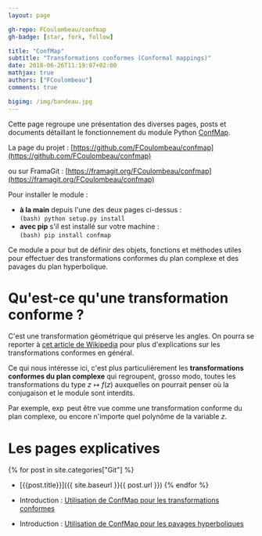 ```yaml
---
layout: page

gh-repo: FCoulombeau/confmap
gh-badge: [star, fork, follow]

title: "ConfMap"
subtitle: "Transformations conformes (Conformal mappings)"
date: 2018-06-26T11:19:07+02:00
mathjax: true
authors: ["FCoulombeau"]
comments: true

bigimg: /img/bandeau.jpg
---
```


Cette page regroupe une présentation des diverses pages, posts et documents détaillant le fonctionnement du module Python [ConfMap](https://pypi.org/project/confmap/).

La page du projet : [https://github.com/FCoulombeau/confmap](https://github.com/FCoulombeau/confmap)

ou sur FramaGit     : [https://framagit.org/FCoulombeau/confmap](https://framagit.org/FCoulombeau/confmap)

Pour installer le module :

- **à la main** depuis l'une des deux pages ci-dessus :  
`(bash) python setup.py install`
- **avec pip** s'il est installé sur votre machine :  
`(bash) pip install confmap`

Ce module a pour but de définir des objets, fonctions et méthodes utiles pour effectuer des transformations conformes du plan complexe et des pavages du plan hyperbolique.

# Qu'est-ce qu'une transformation conforme ?

C'est une transformation géométrique qui préserve les angles. On pourra se reporter à [cet article de Wikipedia](https://fr.wikipedia.org/wiki/Transformation_conforme) pour plus d'explications sur les transformations conformes en général.

Ce qui nous intéresse ici, c'est plus particulièrement les **transformations conformes du plan complexe** qui regroupent, grosso modo, toutes les transformations du type $z\mapsto f(z)$ auxquelles on pourrait penser où la conjugaison et le module sont interdits.

Par exemple, $\exp$ peut être vue comme une transformation conforme du plan complexe, ou encore n'importe quel polynôme de la variable $z$.

# Les pages explicatives

{% for post in site.categories["Git"] %}
- [{{post.title}}]({{ site.baseurl }}{{ post.url }})
{% endfor %}

- Introduction : [Utilisation de ConfMap pour les transformations conformes](/2019-02-28-Confmap/)
- Introduction : [Utilisation de ConfMap pour les pavages hyperboliques](/2019-02-28-Hyperbolic/)
